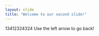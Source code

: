 ```yaml
---
layout: slide
title: "Welcome to our second slide!"
---
```

13412324324
Use the left arrow to go back!

